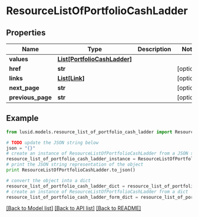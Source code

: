 # ResourceListOfPortfolioCashLadder


## Properties
Name | Type | Description | Notes
------------ | ------------- | ------------- | -------------
**values** | [**List[PortfolioCashLadder]**](PortfolioCashLadder.md) |  | 
**href** | **str** |  | [optional] 
**links** | [**List[Link]**](Link.md) |  | [optional] 
**next_page** | **str** |  | [optional] 
**previous_page** | **str** |  | [optional] 

## Example

```python
from lusid.models.resource_list_of_portfolio_cash_ladder import ResourceListOfPortfolioCashLadder

# TODO update the JSON string below
json = "{}"
# create an instance of ResourceListOfPortfolioCashLadder from a JSON string
resource_list_of_portfolio_cash_ladder_instance = ResourceListOfPortfolioCashLadder.from_json(json)
# print the JSON string representation of the object
print ResourceListOfPortfolioCashLadder.to_json()

# convert the object into a dict
resource_list_of_portfolio_cash_ladder_dict = resource_list_of_portfolio_cash_ladder_instance.to_dict()
# create an instance of ResourceListOfPortfolioCashLadder from a dict
resource_list_of_portfolio_cash_ladder_form_dict = resource_list_of_portfolio_cash_ladder.from_dict(resource_list_of_portfolio_cash_ladder_dict)
```
[[Back to Model list]](../README.md#documentation-for-models) [[Back to API list]](../README.md#documentation-for-api-endpoints) [[Back to README]](../README.md)


